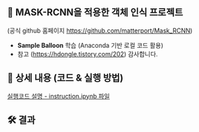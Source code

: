 ## 🚀 MASK-RCNN을 적용한 객체 인식 프로젝트

(공식 github 홈페이지 https://github.com/matterport/Mask_RCNN)
- **Sample Balloon** 학습 (Anaconda 기반 로컬 코드 활용)
- 참고 (https://hdongle.tistory.com/202) 감사합니다.

## 📖 상세 내용 (코드 & 실행 방법)

[실행코드 설명 - instruction.ipynb 파일](./instruction.ipynb)

## 🛠️ 결과

